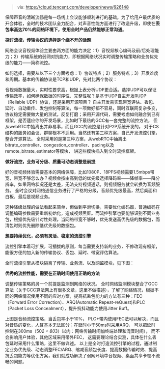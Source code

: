 > via: https://cloud.tencent.com/developer/news/626148

保障声音的清晰流畅是每一场线上会议能够顺利进行的基础，为了给用户最优质的开会体验，全时的技术团队全力配合，对声音性能方面进行了改造升级，即使在**丢包率高达70%的网络环境下，使用全时产品仍然能够正常沟通**。

**探讨流控，传输协议的选择是个绕不开的话题**

网络会议音视频体验主要由两方面的能力决定：1）音视频核心编码及前/后处理能力；2）传输系统的弱网对抗能力，即根据网络状况实时调整传输策略和业务优先级的能力——简称流控。

如何选择，需要从以下三个方面考虑：1）协议特点；2）服务特点；3）开发难度和周期。基本的传输协议是TCP和UDP，先对比两个协议：

音视频数据量大，实时性要求高，根据上表分析UDP更合适。选择UDP可以保证传输效率，如何确保数据的时序性、完整性呢？是基于UDP自主开发RUDP（Reliable UDP）协议，还是采用开源项目？ 自主开发需实现带宽评估、丢包、延时、自动重传、发包控制等算法，每一项做好都不容易，同时互联网复杂多变，协议稳定需要做大量的测试，反复打磨；采用开源代码，需要考虑如何融合到已有框架，是否适应你的开发场景，比如时下最热的GCC有一套完整的流控方法， 但从webRTC中抽离出并非易事，而且GCC的流控是针对P2P系统开发的， 对于CS结构的服务如会议、群聊根本不适用。当然还有第三种方案，自己开发流控引擎，整合开源算法。 全时采用的是第三种方案，从webRTC中抽离出bitrate_controller、congestion_controller、pacing以及remote_bitrate_estimator等模块， 讲这些模块插入到全时流控框架。

**做好流控，业务可分级、质量可动态调整是前提**

好的音视频体验需要基本的网络保障，比如1080P、18PFS视频需要1.5mbps带宽，带宽不够怎么办？视频会按由高到低的优先级选择降码率——降帧率——降分辨率，如果网络状况还是太差，无法支持视频通话，则视频服务就会转换为音频服务。 全时会议对网络通信业务进行了严格的分级，音频优先级最高，然后桌面和白板，最后是视频业务。

这种降级处理的做法看起来简单，但做到平滑切换，需要优化编码器，普通编码在调整编码参数需要重新初始化，造成视频黑屏。而流控引擎也要能够识别不同业务包，根据优先级针对性处理，当网络带宽不够时，优先发送高优先级的数据包，而清包时则优先删除低优先级的数据包。

**想要持续优化，必须有灵活、稳定的流控引擎**

流控引擎本着可扩展，可插拔的原则，每当需要支持新的业务，不修改现有框架，能很方便的加入新的传输协议、丢包、延时、带宽评估算法。

全时流控引擎从模块隔离了传输、业务流、以及网监模块，见下图：

**优秀的流控性能，需要在正确时间使用正确的方法**

调整传输策略的另一个前提是监测到网络的状况。 全时网络监测模块整合了GCC算法（关于GCC算法网上有很多文章，这里不做描述），了解了网络情况，根据不同的网络情况使用不同的应对方案，提高抗丢包能力的方法有三种：FEC（Forward Error Correction）、ARQ(Automatic Repeat-reQuest)和PLC（Packet Loss Concealment），提升抗抖动能力使用Jitter Buff。

上图是音频流控策略，当丢包率小于10%， PLC+带内使用FEC法可以解决，而且对音质的变化，人耳基本无法区分；在延时小于50ms时采用ARQ， 可以把延时控制在300ms（50*2 + 80*3）以内：网络传输时间加终端处理和混音时间）， 而不会影响用户体验，其他区域采用带外FEC， 这需要理论结合实测，具体在什么丢包延时采用什么策略，这里不做详述。 以上是全时打造流控引擎的过程，通过制定业务优先级、动态调整FEC/ARQ、缩减音频包长度、提高数据传输时效、提高抗丢包能力等优化方案，我们就成功解决了弱网环境中音视频、桌面共享卡顿不流畅的问题。